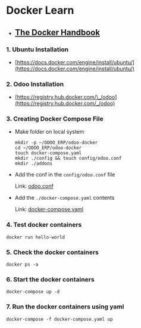# Docker Learn

- ## [The Docker Handbook](https://www.freecodecamp.org/news/the-docker-handbook/)

### 1. Ubuntu Installation

- [https://docs.docker.com/engine/install/ubuntu/](https://docs.docker.com/engine/install/ubuntu/)

### 2. Odoo Installation

- [https://registry.hub.docker.com/\_/odoo](https://registry.hub.docker.com/_/odoo)

### 3. Creating Docker Compose File

- Make folder on local system

  ```
  mkdir -p ~/ODOO_ERP/odoo-docker
  cd ~/ODOO_ERP/odoo-docker
  touch docker-compose.yaml
  mkdir ./config && touch config/odoo.conf
  mkdir ./addons
  ```

- Add the conf in the `config/odoo.conf` file

  Link: [odoo.conf](odoo.conf)

- Add the `./docker-compose.yaml` contents

  Link: [docker-compose.yaml](docker-compose.yaml)

### 4. Test docker containers

```
docker run hello-world
```

### 5. Check the docker containers

```
docker ps -a
```

### 6. Start the docker containers

```
docker-compose up -d
```

### 7. Run the docker containers using yaml

```
docker-compose -f docker-compose.yaml up
```
